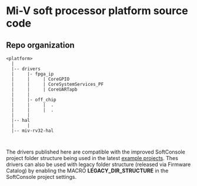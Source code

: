 # Mi-V soft processor platform source code

## Repo organization

```
<platform>
  |
  |-- drivers
  |     |- fpga_ip
  |     |     | CoreGPIO
  |     |     | CoreSystemServices_PF
  |     |     | CoreUARTapb
  |     |
  |     |- off_chip
  |     |     |  .
  |     |     |  .
  |     |
  |-- hal
  |     |
  |-- miv-rv32-hal

  
```

The drivers published here are compatible with the improved SoftConsole project folder structure being used in the latest [example projects](https://github.com/Mi-V-Soft-RISC-V/miv-rv32-bare-metal-examples).
Thes drivers can also be used with legacy folder structure (released via Firmware Catalog) by enabling the MACRO **LEGACY_DIR_STRUCTURE** in the SoftConsole project settings.

